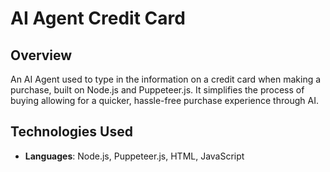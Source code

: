 # AI Agent Credit Card

## Overview
An AI Agent used to type in the information on a credit card when making a purchase, built on Node.js and Puppeteer.js. It simplifies the process of buying allowing for a quicker, hassle-free purchase experience through AI.

## Technologies Used
- **Languages**: Node.js, Puppeteer.js, HTML, JavaScript 


